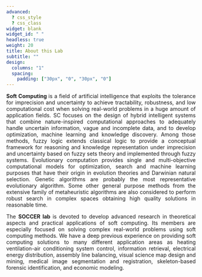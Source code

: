 ```yaml
---
advanced:
  ? css_style
  ? css_class
widget: blank
widget_id: " "
headless: true
weight: 20
title: About this Lab
subtitle: ""
design:
  columns: "1"
  spacing:
    padding: ["30px", "0", "30px", "0"]
---
```


<p style=" text-align: justify;"><b>Soft Computing </b> is a field of artificial intelligence that exploits the tolerance for imprecision and uncertainty to achieve tractability, 
robustness, and low computational cost when solving real-world problems in a huge amount of application fields. SC focuses on the design of hybrid intelligent systems 
that combine nature-inspired computational approaches to adequately handle uncertain information, vague and incomplete data, and to develop optimization, machine learning 
and knowledge discovery. Among those methods, fuzzy logic extends classical logic to provide a conceptual framework for reasoning and knowledge representation under imprecision
and uncertainty based on fuzzy sets theory and implemented through fuzzy systems. Evolutionary computation provides single and multi-objective computational models for optimization,
search and machine learning purposes that have their origin in evolution theories and Darwinian natural selection. Genetic algorithms are probably the most representative 
evolutionary algorithm. Some other general purpose methods from the extensive family of metaheuristic algorithms are also considered to perform robust search in complex spaces 
obtaining high quality solutions in reasonable time.</p>

<p style=" text-align: justify;">The <b>SOCCER lab </b> is devoted to develop advanced research in theoretical aspects and practical applications of soft computing. 
Its members are especially focused on solving complex real-world problems using soft computing methods. We have a deep previous experience on providing soft computing solutions 
to many different application areas as heating ventilation-air conditioning system control, information retrieval, electrical energy distribution, assembly line balancing, 
visual science map design and mining, medical image segmentation and registration, skeleton-based forensic identification, and economic modeling.
</p>
